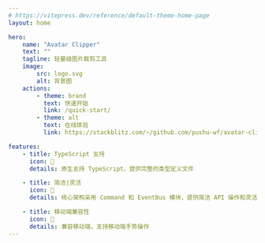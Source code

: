 ```yaml
---
# https://vitepress.dev/reference/default-theme-home-page
layout: home

hero:
    name: "Avatar Clipper"
    text: ""
    tagline: 轻量级图片裁剪工具
    image:
        src: logo.svg
        alt: 背景图
    actions:
        - theme: brand
          text: 快速开始
          link: /quick-start/
        - theme: alt
          text: 在线体验
          link: https://stackblitz.com/~/github.com/pushu-wf/avatar-clipper

features:
    - title: TypeScript 支持
      icon: 🎉
      details: 原生支持 TypeScript，提供完整的类型定义文件

    - title: 简洁|灵活
      icon: 🚀
      details: 核心架构采用 Command 和 EventBus 模块，提供简洁 API 操作和灵活的事件回调机制

    - title: 移动端兼容性
      icon: 📱
      details: 兼容移动端，支持移动端手势操作
---
```

